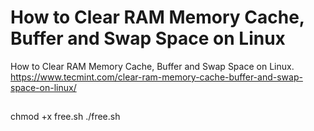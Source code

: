 # How to Clear RAM Memory Cache, Buffer and Swap Space on Linux
How to Clear RAM Memory Cache, Buffer and Swap Space on Linux.
https://www.tecmint.com/clear-ram-memory-cache-buffer-and-swap-space-on-linux/
##
chmod +x free.sh
./free.sh
